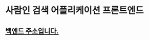 <h1>사람인 검색 어플리케이션 프론트엔드</h1>

<h2><a href="https://github.com/rerun1129/job_search_back">백엔드 주소입니다.</h2>
